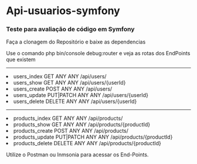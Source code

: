 # Api-usuarios-symfony
<h3>Teste para avaliação de código em Symfony</h3>
<p>Faça a clonagem do Repositório e baixe as dependencias</p>

<p>Use o comando php bin/console debug:router e veja as rotas dos EndPoints que existem</p>


<hr/>
 <li> users_index       GET         ANY      ANY    /api/users/</li>
 <li> users_show        GET         ANY      ANY    /api/users/{userId}</li>
 <li> users_create      POST        ANY      ANY    /api/users/</li>
 <li> users_update      PUT|PATCH   ANY      ANY    /api/users/{userId}</li>
 <li> users_delete      DELETE      ANY      ANY    /api/users/{userId}</li>
 
 <hr/>
 <li> products_index    GET         ANY      ANY    /api/products/ </li>
 <li>  products_show     GET         ANY      ANY    /api/products/{productId}</li>
 <li>  products_create   POST        ANY      ANY    /api/products/</li>
 <li>  products_update   PUT|PATCH   ANY      ANY    /api/products/{productId}</li>
 <li> products_delete   DELETE      ANY      ANY    /api/products/{productId}</li>




<p> Utilize o Postman ou Inmsonia para acessar os End-Points.</p>
